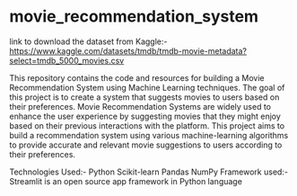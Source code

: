 # movie_recommendation_system

link to download the dataset from Kaggle:- https://www.kaggle.com/datasets/tmdb/tmdb-movie-metadata?select=tmdb_5000_movies.csv

This repository contains the code and resources for building a Movie Recommendation System using Machine Learning techniques. The goal of this project is to create a system that suggests movies to users based on their preferences.
Movie Recommendation Systems are widely used to enhance the user experience by suggesting movies that they might enjoy based on their previous interactions with the platform. This project aims to build a recommendation system using various machine-learning algorithms to provide accurate and relevant movie suggestions to users according to their preferences.

Technologies Used:-
  Python
  Scikit-learn
  Pandas
  NumPy
Framework used:-
  Streamlit is an open source app framework in Python language
